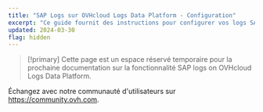 ```yaml
---
title: "SAP Logs sur OVHcloud Logs Data Platform - Configuration"
excerpt: "Ce guide fournit des instructions pour configurer vos logs SAP sur OVHcloud Logs Data Platform"
updated: 2024-03-30
flag: hidden
---
```


> [!primary]
> Cette page est un espace réservé temporaire pour la prochaine documentation sur la fonctionnalité SAP logs on OVHcloud Logs Data Platform.
>

Échangez avec notre communauté d'utilisateurs sur <https://community.ovh.com>.